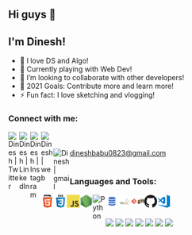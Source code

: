 ## Hi guys 👋 
## I'm Dinesh!

- 🔭 I love DS and Algo! 
- 🌱 Currently playing with Web Dev! 
- 👯 I’m looking to collaborate with other developers!
- 🥅 2021 Goals: Contribute more and learn more!
- ⚡ Fun fact: I love sketching and vlogging! 


### Connect with me:
[<img align="left" alt="Dinesh | Twitter" width="22px" src="https://cdn.jsdelivr.net/npm/simple-icons@v3/icons/twitter.svg" />][twitter]
[<img align="left" alt="Dinesh | LinkedIn" width="22px" src="https://cdn.jsdelivr.net/npm/simple-icons@v3/icons/linkedin.svg" />][linkedin]
[<img align="left" alt="Dinesh | Instagram" width="22px" src="https://cdn.jsdelivr.net/npm/simple-icons@v3/icons/instagram.svg" />][instagram]
[<img align="left" alt="Dinesh | web" width="25px" src="https://cdn4.iconfinder.com/data/icons/web-icons-22/48/webpage-512.png" />][web]

<br/><br />
<img align="left" alt="Dinesh | gmail" width="33px" src="https://prosmartmailing.com/wp-content/uploads/2016/09/Mail-Circle-Icon-300x208.png" />
<dineshbabu0823@gmail.com>
<br/><br/>


### Languages and Tools:

<img align="left" alt="HTML5" width="26px" src="https://raw.githubusercontent.com/github/explore/80688e429a7d4ef2fca1e82350fe8e3517d3494d/topics/html/html.png" />
<img align="left" alt="CSS3" width="26px" src="https://raw.githubusercontent.com/github/explore/80688e429a7d4ef2fca1e82350fe8e3517d3494d/topics/css/css.png" />
<img align="left" alt="JavaScript" width="26px" src="https://raw.githubusercontent.com/github/explore/80688e429a7d4ef2fca1e82350fe8e3517d3494d/topics/javascript/javascript.png" />
<img align="left" alt="Node.js" width="26px" src="https://raw.githubusercontent.com/github/explore/80688e429a7d4ef2fca1e82350fe8e3517d3494d/topics/nodejs/nodejs.png" />
<img align="left" alt="Python" width="26px" src="https://w7.pngwing.com/pngs/792/780/png-transparent-python-computer-icons-tutorial-computer-programming-social-icons-miscellaneous-angle-text-thumbnail.png" />

<img align="left" alt="SQL" width="26px" src="https://raw.githubusercontent.com/github/explore/80688e429a7d4ef2fca1e82350fe8e3517d3494d/topics/sql/sql.png" />
<img align="left" alt="MySQL" width="26px" src="https://raw.githubusercontent.com/github/explore/80688e429a7d4ef2fca1e82350fe8e3517d3494d/topics/mysql/mysql.png" />
<img align="left" alt="Git" width="26px" src="https://raw.githubusercontent.com/github/explore/80688e429a7d4ef2fca1e82350fe8e3517d3494d/topics/git/git.png" />
<img align="left" alt="GitHub" width="26px" src="https://raw.githubusercontent.com/github/explore/78df643247d429f6cc873026c0622819ad797942/topics/github/github.png" />

<img align="left" alt="Visual Studio Code" width="26px" src="https://raw.githubusercontent.com/github/explore/80688e429a7d4ef2fca1e82350fe8e3517d3494d/topics/visual-studio-code/visual-studio-code.png" />
<br />
<br />

[twitter]: https://twitter.com/Dinesh853?s=08
[gmail]: <dineshbabu0823@gmail.com>
[instagram]: https://www.instagram.com/_.dinesh.____?r=nametag
[linkedin]: https://www.linkedin.com/in/dineshbabu853/
[web]: https://dineshbabu853.github.io/
![](https://img.shields.io/badge/Code-<Java>-informational?style=flat&logo=<LOGO_NAME>&logoColor=white&color=2bbc8a)
![](https://img.shields.io/badge/Code-<JavaScript>-informational?style=flat&logo=<LOGO_NAME>&logoColor=white&color=2bbc8a)
![](https://img.shields.io/badge/DataBase-<MySQL>-informational?style=flat&logo=<LOGO_NAME>&logoColor=white&color=2bbc8a)
![](https://img.shields.io/badge/VersionControl-<git>-informational?style=flat&logo=<LOGO_NAME>&logoColor=white&color=2bbc8a)
![](https://img.shields.io/badge/Editor-<VScode>-informational?style=flat&logo=<LOGO_NAME>&logoColor=white&color=2bbc8a)
![](https://img.shields.io/badge/Code-<NodeJS>-informational?style=flat&logo=<LOGO_NAME>&logoColor=white&color=2bbc8a)
![](https://img.shields.io/badge/Code-<Python>-informational?style=flat&logo=<LOGO_NAME>&logoColor=white&color=2bbc8a)

